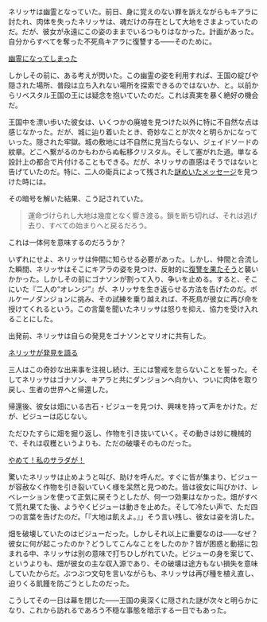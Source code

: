 <!-- title: ネリッサ・ジュリエット・レイヴンクロフト -->
<!-- status: 生存 -->

ネリッサは幽霊となっていた。前日、身に覚えのない罪を訴えながらもキアラに討たれ、肉体を失ったネリッサは、魂だけの存在として大地をさまよっていたのだ。だが、彼女が永遠にこの姿のままでいるつもりはなかった。計画があった。自分からすべてを奪った不死鳥キアラに復讐する——そのために。

[幽霊になってしまった](#embed:https://www.youtube.com/live/CFSfP27KTco?feature=shared&t=317)

しかしその前に、ある考えが閃いた。この幽霊の姿を利用すれば、王国の綻びや隠された場所、普段は立ち入れない場所を探索できるのではないか、と。以前からリベスタル王国の王には疑念を抱いていたのだ。これは真実を暴く絶好の機会だ。

王国中を漂い歩いた彼女は、いくつかの廃墟を見つけた以外に特に不自然な点は感じなかった。だが、城に辿り着いたとき、奇妙なことが次々と明らかになっていった。隠された牢獄。城の敷地には不自然に見当たらない、ジェイドソードの紋章。どこへ繋がるのかもわからぬ転移クリスタル。そして塞がれた道。単なる設計上の都合で片付けることもできる。だが、ネリッサの直感はそうではないと告げていたのだ。特に、二人の衛兵によって残された[謎めいたメッセージ](https://www.youtube.com/live/CFSfP27KTco?feature=shared&t=5386)を見つけた時には。

その暗号を解いた結果、こう記されていた。

> 運命づけられし大地は幾度となく響き渡る。鎖を断ち切れば、それは逃げ去り、すべての始まりへと戻るだろう。

これは一体何を意味するのだろうか？

いずれにせよ、ネリッサは仲間に知らせる必要があった。しかし、仲間と合流した瞬間、ネリッサはそこにキアラの姿を見つけ、反射的に[復讐を果たそう](https://www.youtube.com/live/CFSfP27KTco?feature=shared&t=5918)と襲いかかった。しかしその前にゴナソンが割って入り、争いを止める。すると、そこにいた『二人の“オレンジ”』が、ネリッサを生き返らせる方法を告げたのだ。ボルケーノダンジョンに挑み、その試練を乗り越えれば、不死鳥が彼女に再び命を授けてくれるという。この言葉を聞いたネリッサは怒りを抑え、協力を受け入れることにした。

出発前、ネリッサは自らの発見をゴナソンとマリオに共有した。

[ネリッサが発見を語る](#embed:https://www.youtube.com/live/CFSfP27KTco?feature=shared&t=6694)

三人はこの奇妙な出来事を注視し続け、王には警戒を怠らないことを誓った。そしてネリッサはゴナソン、キアラと共にダンジョンへ向かい、ついに肉体を取り戻し、生者の世界へと帰還した。

帰還後、彼女は畑にいる古石・ビジューを見つけ、興味を持って声をかけた。だが、ビジューは応じない。

ただひたすらに畑を掘り返し、作物を引き抜いていく。その動きは妙に機械的で、それは収穫というよりも、ただの破壊そのものだった。

[やめて！私のサラダが！](#embed:https://www.youtube.com/live/CFSfP27KTco?feature=shared&t=8362)

驚いたネリッサは止めようと叫び、助けを呼んだ。すぐに皆が集まり、ビジューが容赦なく作物を引き裂いていく様を呆然と見つめた。皆は彼女に叫びかけ、レベレーションを使って正気に戻そうとしたが、何一つ効果はなかった。畑がすべて荒れ果てた後、ようやくビジューは動きを止めた。そして冷たい声で、ただ四つの言葉を告げたのだ。「『大地は飢えよ。』」そう言い残し、彼女は姿を消した。

畑を破壊していたのはビジューだった。しかしそれ以上に重要なのは——なぜ？彼女に何が起こったのか？どうしてこんなことをしたのか？皆が困惑と動揺に包まれる中、ネリッサは別の意味で打ちひしがれていた。ビジューの身を案じて、というよりも、畑が彼女の主な収入源であり、その破壊は途方もない損失を意味していたからだ。ぶつぶつ文句を言いながらも、ネリッサは再び種を植え直し、迫りくる飢饉を防ごうとしたのだった。

こうしてその一日は幕を閉じた——王国の奥深くに隠された謎が次々と明らかになり、これから訪れるであろう不穏な事態を暗示する一日でもあった。
